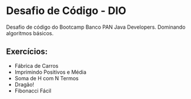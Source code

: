 # Desafio de Código - DIO
Desafio de código do Bootcamp Banco PAN Java Developers. Dominando algoritmos básicos.


## Exercícios:
 - Fábrica de Carros
 - Imprimindo Positivos e Média
 - Soma de H com N Termos
 - Dragão!
 - Fibonacci Fácil
